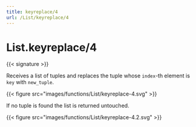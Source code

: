 ```yaml
---
title: keyreplace/4
url: /List/keyreplace/4
---
```


# List.keyreplace/4

{{< signature >}}

Receives a list of tuples and replaces the tuple whose `index`-th element is `key` with `new_tuple`.

{{< figure src="images/functions/List/keyreplace-4.svg" >}}

If no tuple is found the list is returned untouched.

{{< figure src="images/functions/List/keyreplace-4.2.svg" >}}
